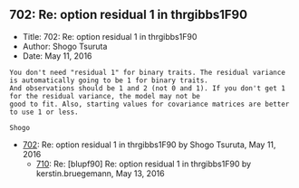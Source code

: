 ## 702: Re: option residual 1 in thrgibbs1F90

- Title: 702: Re: option residual 1 in thrgibbs1F90
- Author: Shogo Tsuruta
- Date: May 11, 2016

```
You don't need "residual 1" for binary traits. The residual variance is automatically going to be 1 for binary traits.
And observations should be 1 and 2 (not 0 and 1). If you don't get 1 for the residual variance, the model may not be
good to fit. Also, starting values for covariance matrices are better to use 1 or less.

Shogo
```

- [702](0702.md): Re: option residual 1 in thrgibbs1F90 by Shogo Tsuruta, May 11, 2016
    - [710](0710.md): Re: [blupf90] Re: option residual 1 in thrgibbs1F90 by kerstin.bruegemann, May 13, 2016
